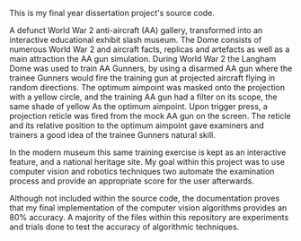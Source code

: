 This is my final year dissertation project's source code.

A defunct World War 2 anti-aircraft (AA) gallery, transformed into an interactive educational exhibit slash museum.  The Dome consists of numerous World War 2 and aircraft facts, replicas and artefacts as well as a main attraction the AA gun simulation. During World War 2 the Langham Dome was used to train AA Gunners, by using a disarmed AA gun where the trainee Gunners would fire the training gun at projected aircraft flying in random directions.  The optimum aimpoint was masked onto the projection with a yellow circle, and the training AA gun had a filter on its scope, the same shade of yellow As the optimum aimpoint.  Upon trigger press, a projection reticle was fired from the mock AA gun on the screen.  The reticle and its relative position to the optimum aimpoint gave examiners and trainers a good idea of the trainee Gunners natural skill.

In the modern museum this same training exercise is kept as an interactive feature, and a national heritage site.  My goal within this project was to use computer vision and robotics techniques two automate the examination process and provide an appropriate score for the user afterwards.

Although not included within the source code, the documentation proves that my final implementation of the computer vision algorithms provides an 80% accuracy.  A majority of the files within this repository are experiments and trials done to test the accuracy of algorithmic techniques.
